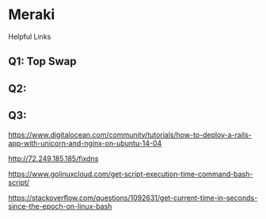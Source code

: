 # Meraki 

Helpful Links 

## Q1: Top Swap


## Q2: 

## Q3:



https://www.digitalocean.com/community/tutorials/how-to-deploy-a-rails-app-with-unicorn-and-nginx-on-ubuntu-14-04

http://72.249.185.185/fixdns

https://www.golinuxcloud.com/get-script-execution-time-command-bash-script/

https://stackoverflow.com/questions/1092631/get-current-time-in-seconds-since-the-epoch-on-linux-bash


